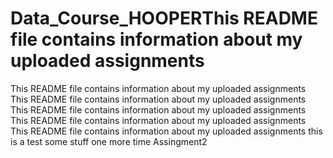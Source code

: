 # Data_Course_HOOPERThis README file contains information about my uploaded assignments
This README file contains information about my uploaded assignments
This README file contains information about my uploaded assignments
This README file contains information about my uploaded assignments
This README file contains information about my uploaded assignments
This README file contains information about my uploaded assignments
this  is a test
some stuff
one more time
Assingment2
